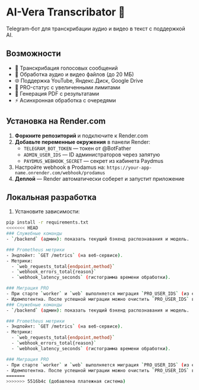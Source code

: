 # AI-Vera Transcribator 🤖

Telegram-бот для транскрибации аудио и видео в текст с поддержкой AI.

## Возможности

- 🎤 Транскрибация голосовых сообщений
- 📁 Обработка аудио и видео файлов (до 20 МБ)
- 🌐 Поддержка YouTube, Яндекс.Диск, Google Drive
- 💎 PRO-статус с увеличенными лимитами
- 📄 Генерация PDF с результатами
- ⚡ Асинхронная обработка с очередями

## Установка на Render.com

1. **Форкните репозиторий** и подключите к Render.com
2. **Добавьте переменные окружения** в панели Render:
   - `TELEGRAM_BOT_TOKEN` — токен от @BotFather
   - `ADMIN_USER_IDS` — ID администраторов через запятую
   - `PAYDMUS_WEBHOOK_SECRET` — секрет из кабинета Paydmus
3. Настройте webhook в Prodamus на: 
   `https://your-app-name.onrender.com/webhook/prodamus`
4. **Деплой** — Render автоматически соберет и запустит приложение

## Локальная разработка

1. Установите зависимости:
```bash
pip install -r requirements.txt
<<<<<<< HEAD
### Служебные команды
- `/backend` (админ): показать текущий бэкенд распознавания и модель.

### Prometheus метрики
- Эндпойнт: `GET /metrics` (на веб-сервисе).
- Метрики:
  - `web_requests_total{endpoint,method}`
  - `webhook_errors_total{reason}`
  - `webhook_latency_seconds` (гистограмма времени обработки).

### Миграция PRO
- При старте `worker` и `web` выполняется миграция `PRO_USER_IDS` (из env) в Redis/Postgres.
- Идемпотентна. После успешной миграции можно очистить `PRO_USER_IDS` в окружении.
### Служебные команды
- `/backend` (админ): показать текущий бэкенд распознавания и модель.

### Prometheus метрики
- Эндпойнт: `GET /metrics` (на веб-сервисе).
- Метрики:
  - `web_requests_total{endpoint,method}`
  - `webhook_errors_total{reason}`
  - `webhook_latency_seconds` (гистограмма времени обработки).

### Миграция PRO
- При старте `worker` и `web` выполняется миграция `PRO_USER_IDS` (из env) в Redis/Postgres.
- Идемпотентна. После успешной миграции можно очистить `PRO_USER_IDS` в окружении.
=======
>>>>>>> 5516b4c (добавлена платежная система)
